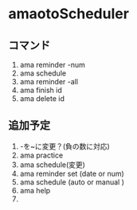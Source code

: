 # amaotoScheduler

## コマンド
1. ama reminder -num
2. ama schedule
3. ama reminder -all
4. ama finish id
5. ama delete id

## 追加予定
1. -を~に変更？(負の数に対応)
2. ama practice
3. ama schedule(変更)
4. ama reminder set (date or num)
5. ama schedule (auto or manual )
6. ama help
7. 
